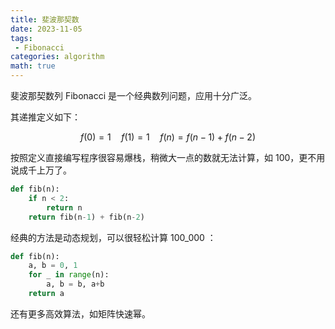```yaml
---
title: 斐波那契数
date: 2023-11-05
tags:
 - Fibonacci
categories: algorithm
math: true
---
```


斐波那契数列 Fibonacci 是一个经典数列问题，应用十分广泛。


<!--more-->


其递推定义如下：

$$
f(0)=1 \quad f(1)=1 \quad f(n)=f(n-1)+f(n-2)
$$

按照定义直接编写程序很容易爆栈，稍微大一点的数就无法计算，如 100，更不用说成千上万了。

```python
def fib(n):
	if n < 2:
		return n
	return fib(n-1) + fib(n-2)
```

经典的方法是动态规划，可以很轻松计算 100\_000 ：

```python
def fib(n):
	a, b = 0, 1
	for _ in range(n):
		a, b = b, a+b
	return a
```

还有更多高效算法，如矩阵快速幂。
